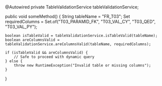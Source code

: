 @Autowired
private TableValidationService tableValidationService;

public void someMethod() {
    String tableName = "FR_T03";
    Set<String> requiredColumns = Set.of("T03_PARAMID_FK", "T03_VAL_CY", "T03_QED", "T03_VAL_PY");

    boolean isTableValid = tableValidationService.isTableValid(tableName);
    boolean areColumnsValid = tableValidationService.areColumnsValid(tableName, requiredColumns);

    if (isTableValid && areColumnsValid) {
        // Safe to proceed with dynamic query
    } else {
        throw new RuntimeException("Invalid table or missing columns");
    }
}